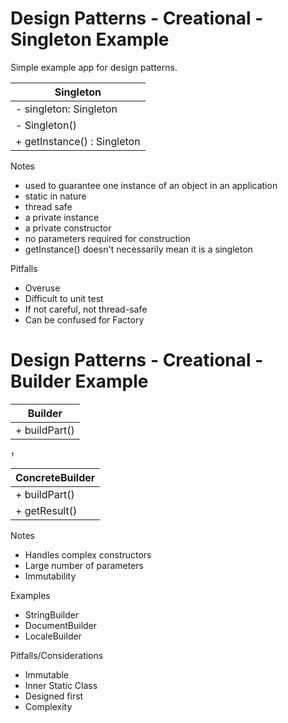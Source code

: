 # Design Patterns - Creational - Singleton Example

Simple example app for design patterns.

|          Singleton           |
| -----------------------------| 
| - singleton: Singleton       | 
| - Singleton()                | 
| + getInstance() : Singleton  |

Notes
* used to guarantee one instance of an object in an application
* static in nature
* thread safe
* a private instance
* a private constructor
* no parameters required for construction
* getInstance() doesn't necessarily mean it is a singleton

Pitfalls
* Overuse
* Difficult to unit test
* If not careful, not thread-safe
* Can be confused for Factory

# Design Patterns - Creational - Builder Example

|          Builder           |
| ---------------------------|
| + buildPart()              |
    ↑                
|      ConcreteBuilder       |
| ---------------------------|
| + buildPart()              |
| + getResult()              |

Notes
* Handles complex constructors
* Large number of parameters
* Immutability

Examples
* StringBuilder
* DocumentBuilder
* LocaleBuilder

Pitfalls/Considerations
* Immutable
* Inner Static Class
* Designed first
* Complexity


